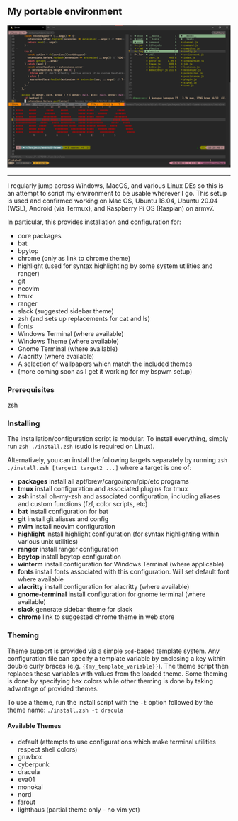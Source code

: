 ## My portable environment

<img src="screenshot.png" alt="Screenshot">
<hr>
I regularly jump across Windows, MacOS, and various Linux DEs so this is an attempt to script my environment to be usable wherever I go. This
setup is used and confirmed working on Mac OS, Ubuntu 18.04, Ubuntu 20.04 (WSL), Android (via Termux), and Raspberry Pi OS (Raspian) on armv7.

In particular, this provides installation and configuration for:

  * core packages
  * bat
  * bpytop
  * chrome (only as link to chrome theme)
  * highlight (used for syntax highlighting by some system utilities and ranger)
  * git
  * neovim
  * tmux
  * ranger
  * slack (suggested sidebar theme)
  * zsh (and sets up replacements for cat and ls)
  * fonts
  * Windows Terminal (where available)
  * Windows Theme (where available)
  * Gnome Terminal (where available)
  * Alacritty (where available)
  * A selection of wallpapers which match the included themes
  * (more coming soon as I get it working for my bspwm setup)

### Prerequisites
zsh

### Installing
The installation/configuration script is modular. To install everything, simply run `zsh ./install.zsh` (sudo is required on Linux).

Alternatively, you can install the following targets separately by running `zsh ./install.zsh [target1 target2 ...]` where a target is one of:

  * **packages** install all apt/brew/cargo/npm/pip/etc programs
  * **tmux** install configuration and associated plugins for tmux
  * **zsh** install oh-my-zsh and associated configuration, including aliases and custom functions (fzf, color scripts, etc)
  * **bat** install configuration for bat
  * **git** install git aliases and config
  * **nvim** install neovim configuration
  * **highlight** install highlight configuration (for syntax highlighting within various unix utilities)
  * **ranger** install ranger configuration
  * **bpytop** install bpytop configuration
  * **winterm** install configuration for Windows Terminal (where applicable)
  * **fonts** install fonts associated with this configuration. Will set default font where available
  * **alacritty** install configuration for alacritty (where available)
  * **gnome-terminal** install configuration for gnome terminal (where available)
  * **slack** generate sidebar theme for slack
  * **chrome** link to suggested chrome theme in web store

### Theming
Theme support is provided via a simple `sed`-based template system. Any configuration file can specify a template variable by enclosing a key
within double curly braces (e.g. `{{my_template_variable}}`). The theme script then replaces these variables with values from the loaded theme.
Some theming is done by specifying hex colors while other theming is done by taking advantage of provided themes.


To use a theme, run the install script with the `-t` option followed by the theme name: `./install.zsh -t dracula`

#### Available Themes
  * default (attempts to use configurations which make terminal utilities respect shell colors)
  * gruvbox
  * cyberpunk
  * dracula
  * eva01
  * monokai
  * nord
  * farout
  * lighthaus (partial theme only - no vim yet)

